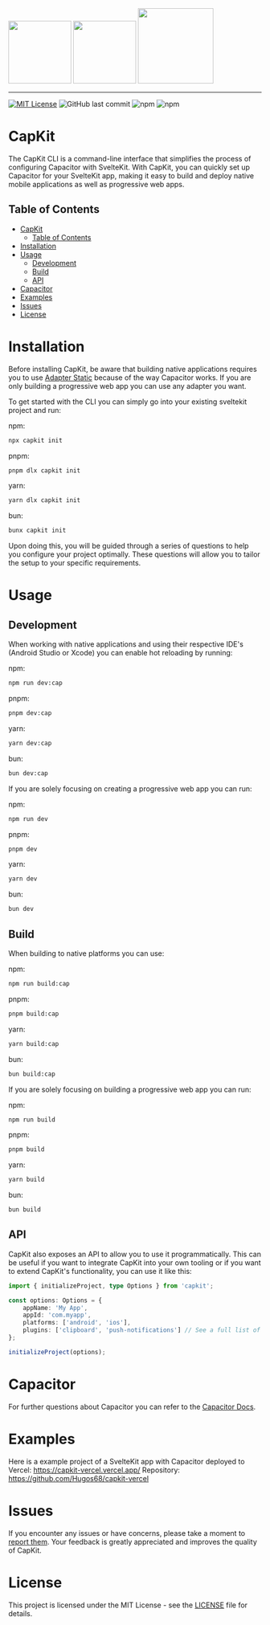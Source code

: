 <img width="125" src="https://github.com/Hugos68/sveltekit-capacitor/assets/63101006/3b8324ff-f27d-48a3-a74d-f7aabb2f530e" />
<img width="125" src="https://github.com/Hugos68/capkit/assets/63101006/cb12fccf-b42a-46ac-98fc-70cdf8cdf344" />
<img width="150" src="https://github.com/Hugos68/sveltekit-capacitor/assets/63101006/e748ecc6-2a2d-4dd5-95c2-4ff4cf8a307b" />

---

[![MIT License](https://img.shields.io/badge/License-MIT-green.svg)](https://choosealicense.com/licenses/mit/)
![GitHub last commit](https://img.shields.io/github/last-commit/hugos68/capkit)
![npm](https://img.shields.io/npm/v/capkit)
![npm](https://img.shields.io/npm/dt/capkit)

# CapKit

The CapKit CLI is a command-line interface that simplifies the process of configuring Capacitor with SvelteKit. With CapKit, you can quickly set up Capacitor for your SvelteKit app, making it easy to build and deploy native mobile applications as well as progressive web apps.

## Table of Contents

- [CapKit](#capkit)
  - [Table of Contents](#table-of-contents)
- [Installation](#installation)
- [Usage](#usage)
  - [Development](#development)
  - [Build](#build)
  - [API](#api)
- [Capacitor](#capacitor)
- [Examples](#examples)
- [Issues](#issues)
- [License](#license)

# Installation

Before installing CapKit, be aware that building native applications requires you to use [Adapter Static](https://kit.svelte.dev/docs/adapter-static) because of the way Capacitor works. If you are only building a progressive web app you can use any adapter you want.

To get started with the CLI you can simply go into your existing sveltekit project and run:

npm:

```bash
npx capkit init
```

pnpm:

```bash
pnpm dlx capkit init
```

yarn:

```bash
yarn dlx capkit init
```

bun:

```bash
bunx capkit init
```

Upon doing this, you will be guided through a series of questions to help you configure your project optimally. These questions will allow you to tailor the setup to your specific requirements.

# Usage

## Development

When working with native applications and using their respective IDE's (Android Studio or Xcode) you can enable hot reloading by running:

npm:

```bash
npm run dev:cap
```

pnpm:

```bash
pnpm dev:cap
```

yarn:

```bash
yarn dev:cap
```

bun:

```bash
bun dev:cap
```

If you are solely focusing on creating a progressive web app you can run:

npm:

```bash
npm run dev
```

pnpm:

```bash
pnpm dev
```

yarn:

```bash
yarn dev
```

bun:

```bash
bun dev
```

## Build

When building to native platforms you can use:

npm:

```bash
npm run build:cap
```

pnpm:

```bash
pnpm build:cap
```

yarn:

```bash
yarn build:cap
```

bun:

```bash
bun build:cap
```

If you are solely focusing on building a progressive web app you can run:

npm:

```bash
npm run build
```

pnpm:

```bash
pnpm build
```

yarn:

```bash
yarn build
```

bun:

```bash
bun build
```

## API

CapKit also exposes an API to allow you to use it programmatically. This can be useful if you want to integrate CapKit into your own tooling or if you want to extend CapKit's functionality, you can use it like this:

```ts
import { initializeProject, type Options } from 'capkit';

const options: Options = {
	appName: 'My App',
	appId: 'com.myapp',
	platforms: ['android', 'ios'],
	plugins: ['clipboard', 'push-notifications'] // See a full list of plugins here: https://capacitorjs.com/docs/apis
};

initializeProject(options);
```

# Capacitor

For further questions about Capacitor you can refer to the [Capacitor Docs](https://capacitorjs.com/docs).

# Examples

Here is a example project of a SvelteKit app with Capacitor deployed to Vercel: https://capkit-vercel.vercel.app/
Repository: https://github.com/Hugos68/capkit-vercel

# Issues

If you encounter any issues or have concerns, please take a moment to [report them](https://github.com/Hugos68/capkit/issues/new). Your feedback is greatly appreciated and improves the quality of CapKit.

# License

This project is licensed under the MIT License - see the [LICENSE](LICENSE) file for details.

